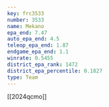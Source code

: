 ```yaml
---
key: frc3533
number: 3533
name: Mekano
epa_end: 7.47
auto_epa_end: 4.5
teleop_epa_end: 1.87
endgame_epa_end: 1.1
winrate: 0.5455
district_epa_rank: 1472
district_epa_percentile: 0.1827
type: Team
---
```

[[2024qcmo]]

